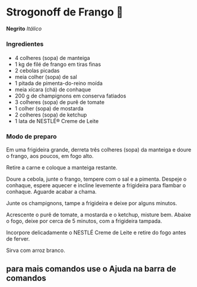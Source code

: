 # Strogonoff de Frango :chicken:



**Negrito** _Itálico_

 ### Ingredientes



#### 

- 4 colheres (sopa) de manteiga
- 1 kg de filé de frango em tiras finas
- 2 cebolas picadas
- meia colher (sopa) de sal
- 1 pitada de pimenta-do-reino moída
- meia xícara (chá) de conhaque
- 200 g de champignons em conserva fatiados
- 3 colheres (sopa) de purê de tomate
- 1 colher (sopa) de mostarda
- 2 colheres (sopa) de ketchup
- 1 lata de NESTLÉ® Creme de Leite

### Modo de preparo

Em uma frigideira grande, derreta três colheres (sopa) da manteiga e doure o frango, aos poucos, em fogo alto.

Retire a carne e coloque a manteiga restante.

Doure a cebola, junte o frango, tempere com o sal e a pimenta. Despeje o conhaque, espere aquecer e incline levemente a frigideira para flambar o conhaque. Aguarde acabar a chama.

Junte os champignons, tampe a frigideira e deixe por alguns minutos.

Acrescente o purê de tomate, a mostarda e o ketchup, misture bem. Abaixe o fogo, deixe por cerca de 5 minutos, com a frigideira tampada.

Incorpore delicadamente o NESTLÉ Creme de Leite e retire do fogo antes de ferver.

Sirva com arroz branco.



## para mais comandos use o Ajuda na barra de comandos 



